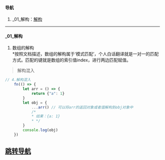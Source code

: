 #### 导航  
1. _01_解构：[解构](#user-content-_01_解构)  
----
#### _01_解构  
1. 数组的解构  
*按照文档描述，数组的解构属于‘模式匹配’，个人白话翻译就是一对一的匹配方式。匹配的键就是数组的索引值index，进行两边匹配赋值。  
>解构混入  
```javascript 1.6  
// 4.解构混入
    fn(() => {
        let arr = () => {
            return {"a": 1}
        }
        let obj = {
            ...arr() // 可以将arr的返回对象或者值解构到obj对象中
            /*
            * 结果：{a: 1}
            * */
        }
        console.log(obj)
    })  
```  
[跳转导航](#user-content-导航)  
----  